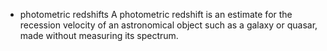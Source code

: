 - photometric redshifts
A photometric redshift is an estimate for the recession velocity of an astronomical object such as a galaxy or quasar, made without measuring its spectrum.
